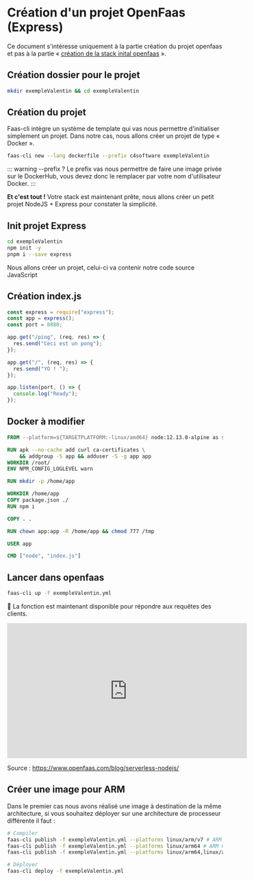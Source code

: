# Création d'un projet OpenFaas (Express)

Ce document s'intéresse uniquement à la partie création du projet openfaas et pas à la partie « [création de la stack inital openfaas](./openfaas-quicky-installation) ».

## Création dossier pour le projet

```sh
mkdir exempleValentin && cd exempleValentin
```

## Création du projet

Faas-cli intègre un système de template qui vas nous permettre d'initialiser simplement un projet. Dans notre cas, nous allons créer un projet de type « Docker ».

```sh
faas-cli new --lang dockerfile --prefix c4software exempleValentin
```

::: warning --prefix ?
Le prefix vas nous permettre de faire une image privée sur le DockerHub, vous devez donc le remplacer par votre nom d'utilisateur Docker.
:::

**Et c'est tout !** Votre stack est maintenant prête, nous allons créer un petit projet NodeJS + Express pour constater la simplicité.

## Init projet Express

```sh
cd exempleValentin
npm init -y
pnpm i --save express
```

Nous allons créer un projet, celui-ci va contenir notre code source JavaScript

## Création index.js

```js
const express = require("express");
const app = express();
const port = 8080;

app.get("/ping", (req, res) => {
  res.send("Ceci est un pong");
});

app.get("/", (req, res) => {
  res.send("YO ! ");
});

app.listen(port, () => {
  console.log("Ready");
});
```

## Docker à modifier

```dockerfile
FROM --platform=${TARGETPLATFORM:-linux/amd64} node:12.13.0-alpine as ship

RUN apk --no-cache add curl ca-certificates \
    && addgroup -S app && adduser -S -g app app
WORKDIR /root/
ENV NPM_CONFIG_LOGLEVEL warn

RUN mkdir -p /home/app

WORKDIR /home/app
COPY package.json ./
RUN npm i

COPY . .

RUN chown app:app -R /home/app && chmod 777 /tmp

USER app

CMD ["node", "index.js"]
```

## Lancer dans openfaas

```sh
faas-cli up -f exempleValentin.yml
```

🎉 La fonction est maintenant disponible pour répondre aux requêtes des clients.

<iframe width="560" height="315" src="https://www.youtube-nocookie.com/embed/0lODC-vSGHU" title="YouTube video player" frameborder="0" allow="accelerometer; autoplay; clipboard-write; encrypted-media; gyroscope; picture-in-picture" allowfullscreen></iframe>

Source : https://www.openfaas.com/blog/serverless-nodejs/

## Créer une image pour ARM

Dans le premier cas nous avons réalisé une image à destination de la même architecture, si vous souhaitez déployer sur une architecture de processeur différente il faut :

```sh
# Compiler
faas-cli publish -f exempleValentin.yml --platforms linux/arm/v7 # ARM 32bits
faas-cli publish -f exempleValentin.yml --platforms linux/arm64 # ARM 64Bits
faas-cli publish -f exempleValentin.yml --platforms linux/arm64,linux/arm/v7,linux/amd64 # ARM 64Bits, 32Bts, x86

# Déployer
faas-cli deploy -f exempleValentin.yml
```
